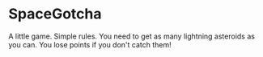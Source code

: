 # SpaceGotcha
A little game. Simple rules. You need to get as many lightning asteroids as you can. You lose points if you don't catch them!
